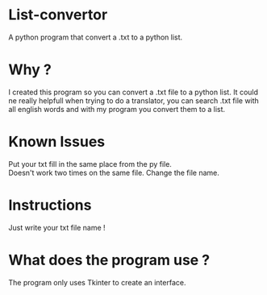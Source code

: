 # List-convertor
A python program that convert a .txt to a python list.
# Why ?
I created this program so you can convert a .txt file to a python list. It could ne really helpfull when trying to do a translator, you can search .txt file with all english words and with my program you convert them to a list.  
# Known Issues
Put your txt fill in the same place from the py file.  
Doesn't work two times on the same file. Change the file name.  
# Instructions
Just write your txt file name !
# What does the program use ?  
The program only uses Tkinter to create an interface.
